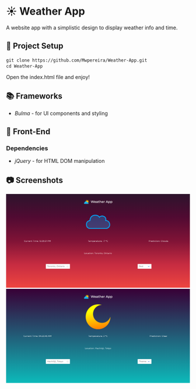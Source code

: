 # ☀ Weather App

A website app with a simplistic design to display weather info and time.

## 📐 Project Setup

```
git clone https://github.com/Mwpereira/Weather-App.git
cd Weather-App
```

Open the index.html file and enjoy!

## 📚 Frameworks

-   _Bulma_ - for UI components and styling

## 🎨 Front-End

### Dependencies

-   _jQuery_ - for HTML DOM manipulation

## 📷 Screenshots

<img src="/build/screenshots/image0.PNG" width="650x50">
<img src="/build/screenshots/image1.PNG" width="650x50">
